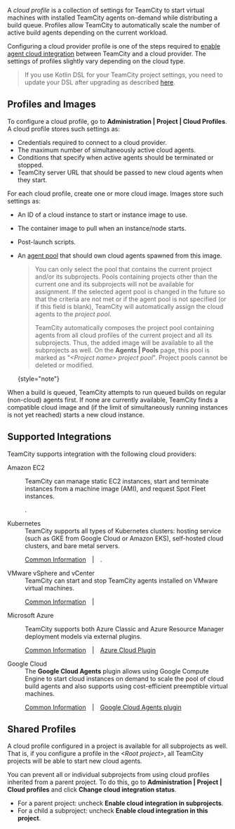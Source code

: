 [//]: # (title: Agent Cloud Profile)
[//]: # (auxiliary-id: Agent Cloud Profile)

A _cloud profile_ is a collection of settings for TeamCity to start virtual machines with installed TeamCity agents on-demand while distributing a build queue. Profiles allow TeamCity to automatically scale the number of active build agents depending on the current workload.

<!--autoscale-->
<!--auto-scale-->

Configuring a cloud provider profile is one of the steps required to [enable agent cloud integration](teamcity-integration-with-cloud-solutions.md) between TeamCity and a cloud provider. The settings of profiles slightly vary depending on the cloud type.




>If you use Kotlin DSL for your TeamCity project settings, you need to update your DSL after upgrading as described [here](upgrading-dsl.md).

## Profiles and Images

To configure a cloud profile, go to **Administration | Project | Cloud Profiles**. A cloud profile stores such settings as:

* Credentials required to connect to a cloud provider.
* The maximum number of simultaneously active cloud agents.
* Conditions that specify when active agents should be terminated or stopped.
* TeamCity server URL that should be passed to new cloud agents when they start.

For each cloud profile, create one or more cloud image. Images store such settings as:

* An ID of a cloud instance to start or instance image to use.
* The container image to pull when an instance/node starts.
* Post-launch scripts.
* An [agent pool](configuring-agent-pools.md) that should own cloud agents spawned from this image.

   > You can only select the pool that contains the current project and/or its subprojects. Pools containing projects other than the current one and its subprojects will not be available for assignment. If the selected agent pool is changed in the future so that the criteria are not met or if the agent pool is not specified (or if this field is blank), TeamCity will automatically assign the cloud agents to the _project pool_.
   > 
   > TeamCity automatically composes the project pool containing agents from all cloud profiles of the current project and all its subprojects. Thus, the added image will be available to all the subprojects as well. On the __Agents | Pools__ page, this pool is marked as "_\<Project name\> project pool_". Project pools cannot be deleted or modified.
   > 
   {style="note"}

When a build is queued, TeamCity attempts to run queued builds on regular (non-cloud) agents first. If none are currently available, TeamCity finds a compatible cloud image and (if the limit of simultaneously running instances is not yet reached) starts a new cloud instance.


## Supported Integrations

TeamCity supports integration with the following cloud providers:

<dl>

<dt>Amazon EC2</dt>
<dd>

TeamCity can manage static EC2 instances, start and terminate instances from a machine image (AMI), and request Spot Fleet instances.<br/>

[](setting-up-teamcity-for-amazon-ec2.md).
</dd>


<dt>Kubernetes</dt>

<dd>
TeamCity supports all types of Kubernetes clusters: hosting service (such as GKE from Google Cloud or Amazon EKS), self-hosted cloud clusters, and bare metal servers.<br/>

[Common Information](https://www.jetbrains.com/teamcity/integrations/cloud/kubernetes/)&emsp;|&emsp;[](setting-up-teamcity-for-kubernetes.md).
</dd>

<dt>VMware vSphere and vCenter</dt>

<dd>
TeamCity can start and stop TeamCity agents installed on VMware virtual machines.<br/>

[Common Information](https://blog.jetbrains.com/teamcity/2014/12/teamcity-vmware-vsphere-plugin/)&emsp;|&emsp;[](setting-up-teamcity-for-vmware-vsphere-and-vcenter.md)
</dd>

<dt>Microsoft Azure</dt>

<dd>

TeamCity supports both Azure Classic and Azure Resource Manager deployment models via external plugins.<br/>

[Common Information](https://blog.jetbrains.com/teamcity/2016/04/teamcity-azure-resource-manager/)&emsp;|&emsp;[Azure Cloud Plugin](https://github.com/JetBrains/teamcity-azure-agent)

</dd>

<dt>Google Cloud</dt>

<dd>
The <b>Google Cloud Agents</b> plugin allows using Google Compute Engine to start cloud instances on demand to scale the pool of cloud build agents and also supports using cost-efficient preemptible virtual machines.<br/>

[Common Information](https://blog.jetbrains.com/teamcity/2017/06/run-teamcity-ci-builds-in-google-cloud/)&emsp;|&emsp;[Google Cloud Agents plugin](https://github.com/JetBrains/teamcity-google-agent)

</dd>

</dl>


## Shared Profiles

A cloud profile configured in a project is available for all subprojects as well. That is, if you configure a profile in the *&lt;Root project&gt;*, all TeamCity projects will be able to start new cloud agents.

You can prevent all or individual subprojects from using cloud profiles inherited from a parent project. To do this, go to **Administration | Project | Cloud profiles** and click **Change cloud integration status**.

* For a parent project: uncheck **Enable cloud integration in subprojects**.
* For a child a subproject: uncheck **Enable cloud integration in this project**.




<!--### Specifying Profile Settings

The following profile settings have to be provided:

<table><tr>

<td>

Setting

</td>

<td>

Description

</td></tr><tr>

<td>

Profile name

</td>

<td>

Provide a name for the profile.

</td></tr><tr>

<td>

Description

</td>

<td>

Provide an optional profile description.

</td></tr><tr>

<td>

Cloud type

</td>

<td>

Select the cloud provider type from the drop-down menu.

</td></tr><tr instance="tc">

<td>

Server URL

</td>

<td>

The URL that the agents cloned from the image will use to connect to the TeamCity server. This URL must be available from the build agent machine.   
If this field is left empty, agents will use the [TeamCity server URL](configuring-server-url.md) specified on the __Administration | Global Settings__ page.

</td></tr><tr>

<td>

Terminate instance idle time

</td>

<td>

Instruct TeamCity to stop a cloud agent machine using this setting and the _Additional terminate conditions_ options. Specify the period (in minutes) for TeamCity to wait before stopping an idle build agent.   
Leave empty for no timeout.

When a cloud agent is in [maintenance mode](build-agents-configuration-and-maintenance.md#disable-for-maintenance), terminate conditions will not work. When you enable the cloud agent again, the settings will be applied.

</td></tr><tr>

<td>

Additional terminate conditions
{id="agent-terminate-condition"}

</td>

<td>

* _After certain work time (minutes)_:   
Specify the working time (in minutes) for the agent after which the instance will be terminated. If the time elapses while a build is in progress, the agent will wait until the current build finishes.
* _On idle, close to an hour (minutes left to the end of hour)_:   
Specify how many minutes before the full hour an idle instance should be stopped: this allows avoiding charges for partial hours if your virtual machines are billed in whole hours, for example, when using Amazon EC2 instances.
* _After the first build_:   
Select this option if you want TeamCity to stop the virtual machine immediately after the first build finishes. TeamCity will disable the build agents, and no more builds will be run on the same machine.

</td></tr></table>

Next, you need to provide the cloud access information which will differ depending on the provider. After that, you can check the connection and add an image to be used as a source for TeamCity cloud agents.

You can limit the number of instances across all images in the cloud profile (_Maximum instances count_) and/or set the limit per image (in [image settings](#Adding+Agent+Image)).

### Adding Agent Image

Click __Add Image__ and configure the required options for the image.

>Note that only one TeamCity build agent service can be run on each cloud instance.

You can specify which [agent pool](configuring-agent-pools.md) the agents should belong to. You can only select the pool that contains the current project and/or its subprojects. Pools containing projects other than the current one and its subprojects will not be available for assignment. If the selected agent pool is changed in the future so that the criteria are not met or if the agent pool is not specified, TeamCity will automatically assign the cloud agents to the _project pool_. You can also select the _\<Project pool\>_ in the drop-down menu manually.   
TeamCity automatically composes the project pool containing agents from all cloud profiles of the current project and all its subprojects. Thus, the added image will be available to all the subprojects as well. On the __Agents | Pools__ page, this pool is marked as "_\<Project name\> project pool_". Project pools cannot be deleted or modified.

After an agent cloud profile is created with one or several sources for virtual machines, TeamCity does a test start for all the virtual machines specified in the profile to learn about the agents configured on them. Once agents are connected, TeamCity calculates their build configurations-to-agents compatibility and stores this information.

When a cloud profile is changed, TeamCity detects modifications immediately and forces shutdown of the agents started prior to these changes once the agents finish the current build.

## Viewing Cloud Agent Information

The agents' information is displayed on the __Agents | Cloud__ page under the __&lt;Profile name&gt;__ drop-down menu.

## Enabling/disabling Cloud Integration in Project

You can enable or disable integration for a project and/or its subprojects via the TeamCity web UI using the _Change cloud integration status_ option on the __Cloud Profiles__ page.-->